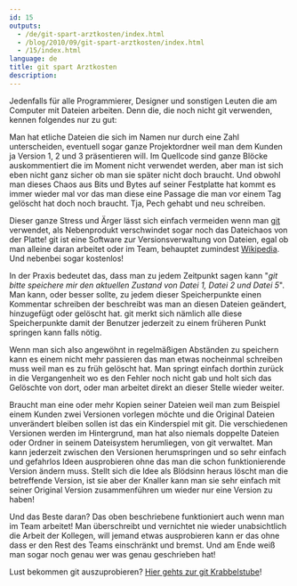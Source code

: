 ```yaml
---
id: 15
outputs:
  - /de/git-spart-arztkosten/index.html
  - /blog/2010/09/git-spart-arztkosten/index.html
  - /15/index.html
language: de
title: git spart Arztkosten
description:
---
```


<p>
Jedenfalls für alle Programmierer, Designer und sonstigen Leuten die am Computer mit Dateien arbeiten. Denn die, die noch nicht git verwenden, kennen folgendes nur zu gut:
</p>
<p>
Man hat etliche Dateien die sich im Namen nur durch eine Zahl unterscheiden, eventuell sogar ganze Projektordner weil man dem Kunden ja Version 1, 2 und 3 präsentieren will. Im Quellcode sind ganze Blöcke auskommentiert die im Moment nicht verwendet werden, aber man ist sich eben nicht ganz sicher ob man sie später nicht doch braucht. Und obwohl man dieses Chaos aus Bits und Bytes auf seiner Festplatte hat kommt es immer wieder mal vor das man diese eine Passage die man vor einem Tag gelöscht hat doch noch braucht. Tja, Pech gehabt und neu schreiben.
</p>
<p>
Dieser ganze Stress und Ärger lässt sich einfach vermeiden wenn man <a href="http://git-scm.com/">git</a> verwendet, als Nebenprodukt verschwindet sogar noch das Dateichaos von der Platte! git ist eine Software zur Versionsverwaltung von Dateien, egal ob man alleine daran arbeitet oder im Team, behauptet zumindest <a href="http://de.wikipedia.org/wiki/Git">Wikipedia</a>. Und nebenbei sogar kostenlos!
</p>
<p>
In der Praxis bedeutet das, dass man zu jedem Zeitpunkt sagen kann "<em>git bitte speichere mir den aktuellen Zustand von Datei 1, Datei 2 und Datei 5</em>". Man kann, oder besser sollte, zu jedem dieser Speicherpunkte einen Kommentar schreiben der beschreibt was man an diesen Dateien geändert, hinzugefügt oder gelöscht hat. git merkt sich nämlich alle diese Speicherpunkte damit der Benutzer jederzeit zu einem früheren Punkt springen kann falls nötig.
</p>
<p>
Wenn man sich also angewöhnt in regelmäßigen Abständen zu speichern kann es einem nicht mehr passieren das man etwas nocheinmal schreiben muss weil man es zu früh gelöscht hat. Man springt einfach dorthin zurück in die Vergangenheit wo es den Fehler noch nicht gab und holt sich das Gelöschte von dort, oder man arbeitet direkt an dieser Stelle wieder weiter.
</p>
<p>
Braucht man eine oder mehr Kopien seiner Dateien weil man zum Beispiel einem Kunden zwei Versionen vorlegen möchte und die Original Dateien unverändert bleiben sollen ist das ein Kinderspiel mit git. Die verschiedenen Versionen werden im Hintergrund, man hat also niemals doppelte Dateien oder Ordner in seinem Dateisystem herumliegen, von git verwaltet. Man kann jederzeit zwischen den Versionen herumspringen und so sehr einfach und gefahrlos Ideen ausprobieren ohne das man die schon funktionierende Version ändern muss. Stellt sich die Idee als Blödsinn heraus löscht man die betreffende Version, ist sie aber der Knaller kann man sie sehr einfach mit seiner Original Version zusammenführen um wieder nur eine Version zu haben!
</p>
<p>
Und das Beste daran? Das oben beschriebene funktioniert auch wenn man im Team arbeitet! Man überschreibt und vernichtet nie wieder unabsichtlich die Arbeit der Kollegen, will jemand etwas ausprobieren kann er das ohne dass er den Rest des Teams einschränkt und bremst. Und am Ende weiß man sogar noch genau wer was genau geschrieben hat!
</p>
<p>
Lust bekommen git auszuprobieren? <a href="http://stravid.com/blog/2010/09/die-git-krabbelstube/">Hier gehts zur git Krabbelstube</a>!
</p>
